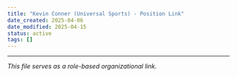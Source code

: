 ```yaml
---
title: "Kevin Conner (Universal Sports) - Position Link"
date_created: 2025-04-06
date_modified: 2025-04-15
status: active
tags: []
---
```


---


*This file serves as a role-based organizational link.*
